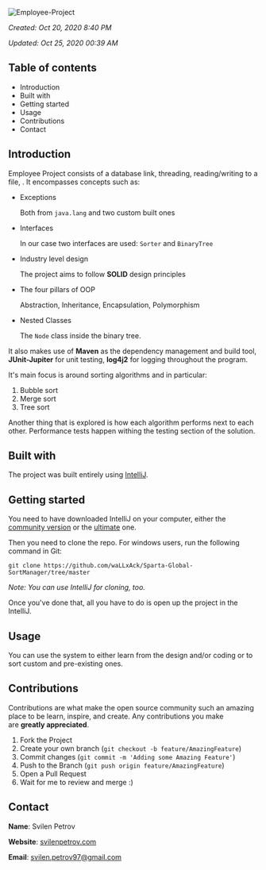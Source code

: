 ![Employee-Project](https://user-images.githubusercontent.com/15944458/97095701-b5ece100-165a-11eb-8079-184dc6b824f9.png)

*Created: Oct 20, 2020 8:40 PM*

*Updated: Oct 25, 2020 00:39 AM*

## Table of contents

- Introduction
- Built with
- Getting started
- Usage
- Contributions
- Contact

## Introduction

Employee Project consists of a database link, threading, reading/writing to a file, . It encompasses concepts such as:

- Exceptions

    Both from `java.lang` and two custom built ones

- Interfaces

    In our case two interfaces are used: `Sorter` and `BinaryTree`

- Industry level design

    The project aims to follow **SOLID** design principles

- The four pillars of OOP

    Abstraction, Inheritance, Encapsulation, Polymorphism

- Nested Classes

    The `Node` class inside the binary tree.

It also makes use of **Maven** as the dependency management and build tool, **JUnit-Jupiter** for unit testing, **log4j2** for logging throughout the program.

It's main focus is around sorting algorithms and in particular:

1. Bubble sort
2. Merge sort
3. Tree sort

Another thing that is explored is how each algorithm performs next to each other. Performance tests happen withing the testing section of the solution.

## Built with

The project was built entirely using [IntelliJ](https://www.jetbrains.com/idea/). 

## Getting started

You need to have downloaded IntelliJ on your computer, either the [community version](https://www.jetbrains.com/idea/download/download-thanks.html?platform=windows&code=IIC) or the [ultimate](https://www.jetbrains.com/idea/download/download-thanks.html?platform=windows) one.

Then you need to clone the repo. For windows users, run the following command in Git:

`git clone https://github.com/waLLxAck/Sparta-Global-SortManager/tree/master`

*Note: You can use IntelliJ for cloning, too.*

Once you've done that, all you have to do is open up the project in the IntelliJ.

## Usage

You can use the system to either learn from the design and/or coding or to sort custom and pre-existing ones. 

## Contributions

Contributions are what make the open source community such an amazing place to be learn, inspire, and create. Any contributions you make are **greatly appreciated**.

1. Fork the Project
2. Create your own branch (`git checkout -b feature/AmazingFeature`)
3. Commit changes (`git commit -m 'Adding some Amazing Feature'`)
4. Push to the Branch (`git push origin feature/AmazingFeature`)
5. Open a Pull Request
6. Wait for me to review and merge :)

## Contact

**Name**: Svilen Petrov 

**Website**: [svilenpetrov.com](http://svilenpetrov.com) 

**Email**: svilen.petrov97@gmail.com

